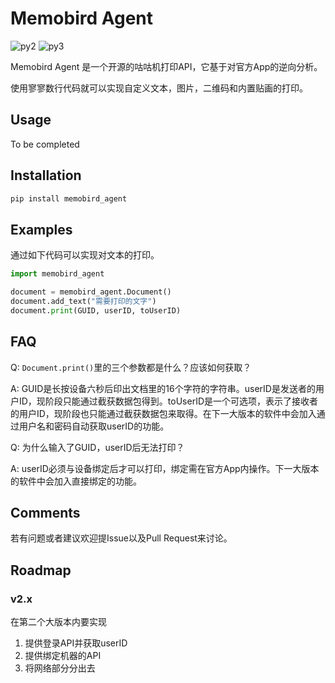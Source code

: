 # Memobird Agent

![py2][py2] ![py3][py3]

Memobird Agent 是一个开源的咕咕机打印API，它基于对官方App的逆向分析。

使用寥寥数行代码就可以实现自定义文本，图片，二维码和内置贴画的打印。
## Usage
To be completed

## Installation
```bash
pip install memobird_agent
```
## Examples
通过如下代码可以实现对文本的打印。
```python
import memobird_agent

document = memobird_agent.Document()
document.add_text("需要打印的文字")
document.print(GUID, userID, toUserID)
```

## FAQ
Q: `Document.print()`里的三个参数都是什么？应该如何获取？

A: GUID是长按设备六秒后印出文档里的16个字符的字符串。userID是发送者的用户ID，现阶段只能通过截获数据包得到。toUserID是一个可选项，表示了接收者的用户ID，现阶段也只能通过截获数据包来取得。在下一大版本的软件中会加入通过用户名和密码自动获取userID的功能。

Q: 为什么输入了GUID，userID后无法打印？

A: userID必须与设备绑定后才可以打印，绑定需在官方App内操作。下一大版本的软件中会加入直接绑定的功能。

## Comments
若有问题或者建议欢迎提Issue以及Pull Request来讨论。

## Roadmap
### v2.x
在第二个大版本内要实现
1. 提供登录API并获取userID
2. 提供绑定机器的API
3. 将网络部分分出去

[py2]:https://img.shields.io/badge/Python-2.x-brightgreen.svg "python2"
[py3]:https://img.shields.io/badge/Python-3.x-brightgreen.svg "python3"
